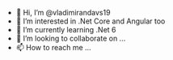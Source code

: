 - 👋 Hi, I’m @vladimirandavs19
- 👀 I’m interested in .Net Core and Angular too
- 🌱 I’m currently learning .Net 6 
- 💞️ I’m looking to collaborate on ...
- 📫 How to reach me ...

<!---
vladimirandavs19/vladimirandavs19 is a ✨ special ✨ repository because its `README.md` (this file) appears on your GitHub profile.
You can click the Preview link to take a look at your changes.
--->
